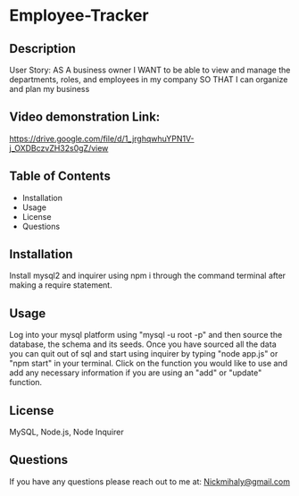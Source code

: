 # Employee-Tracker

## Description
User Story:
AS A business owner I WANT to be able to view and manage the departments, roles, and employees in my company SO THAT I can organize and plan my business

## Video demonstration Link:
https://drive.google.com/file/d/1_jrghqwhuYPN1V-j_OXDBczvZH32s0gZ/view

## Table of Contents
- Installation
- Usage
- License
- Questions

## Installation
Install mysql2 and inquirer using npm i through the command terminal after making a require statement.

## Usage
Log into your mysql platform using "mysql -u root -p" and then source the database, the schema and its seeds.
Once you have sourced all the data you can quit out of sql and start using inquirer by typing "node app.js" or "npm start" in your terminal.
Click on the function you would like to use and add any necessary information if you are using an "add" or "update" function.

## License
MySQL, Node.js, Node Inquirer

## Questions
If you have any questions please reach out to me at: Nickmihaly@gmail.com
